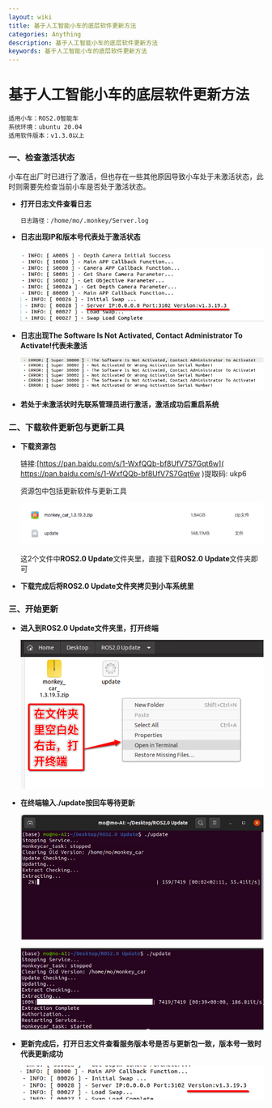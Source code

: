 ```yaml
---
layout: wiki
title: 基于人工智能小车的底层软件更新方法
categories: Anything
description: 基于人工智能小车的底层软件更新方法
keywords: 基于人工智能小车的底层软件更新方法
---
```


# 基于人工智能小车的底层软件更新方法

```
适用小车：ROS2.0智能车
系统环境：ubuntu 20.04
适用软件版本：v1.3.0以上
```



### 一、检查激活状态

小车在出厂时已进行了激活，但也存在一些其他原因导致小车处于未激活状态，此时则需要先检查当前小车是否处于激活状态。

* **打开日志文件查看日志**

  ```
  日志路径：/home/mo/.monkey/Server.log
  ```

* **日志出现IP和版本号代表处于激活状态**

  ![](/images/WiKi/monkey_car_update_001.png)

* **日志出现The Software Is Not Activated, Contact Administrator To Activate!代表未激活**

  ![](/images/WiKi/monkey_car_update_000.png)

* **若处于未激活状时先联系管理员进行激活，激活成功后重启系统**

  

### 二、下载软件更新包与更新工具



* **下载资源包**

  链接:[https://pan.baidu.com/s/1-WxfQQb-bf8UfV7S7Gqt6w]( https://pan.baidu.com/s/1-WxfQQb-bf8UfV7S7Gqt6w )提取码: ukp6

  资源包中包括更新软件与更新工具

  ![](/images/WiKi/monkey_car_update_002.png)

  这2个文件中**ROS2.0 Update**文件夹里，直接下载**ROS2.0 Update**文件夹即可

* **下载完成后将ROS2.0 Update文件夹拷贝到小车系统里**



### 三、开始更新

* **进入到ROS2.0 Update文件夹里，打开终端**

  ![](/images/WiKi/monkey_car_update_003.png)

* **在终端输入./update按回车等待更新**

  ![](/images/WiKi/monkey_car_update_004.png)

  ![](/images/WiKi/monkey_car_update_005.png)

* **更新完成后，打开日志文件查看服务版本号是否与更新包一致，版本号一致时代表更新成功**

  ![](/images/WiKi/monkey_car_update_006.png)